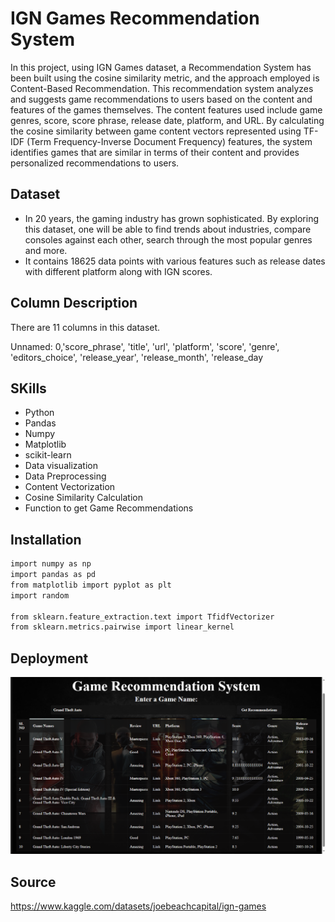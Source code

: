 
#  IGN Games Recommendation System

In this project, using IGN Games dataset, a Recommendation System has been built using the cosine similarity metric, and the approach employed is Content-Based Recommendation. This recommendation system analyzes and suggests game recommendations to users based on the content and features of the games themselves. The content features used include game genres, score, score phrase, release date, platform, and URL. By calculating the cosine similarity between game content vectors represented using TF-IDF (Term Frequency-Inverse Document Frequency) features, the system identifies games that are similar in terms of their content and provides personalized recommendations to users.

## Dataset
- In 20 years, the gaming industry has grown sophisticated. By exploring this dataset, one will be able to find trends about industries, compare consoles against each other, search through the most popular genres and more.
- It contains 18625 data points with various features such as release dates with different platform along with IGN scores.

## Column Description
There are 11 columns in this dataset.

Unnamed: 0,'score_phrase', 'title', 'url', 'platform', 'score',
       'genre', 'editors_choice', 'release_year', 'release_month',
       'release_day

## SKills

- Python
- Pandas
- Numpy
- Matplotlib
- scikit-learn
- Data visualization
- Data Preprocessing
- Content Vectorization
- Cosine Similarity Calculation
- Function to get Game Recommendations

## Installation
```bash
import numpy as np
import pandas as pd
from matplotlib import pyplot as plt
import random

from sklearn.feature_extraction.text import TfidfVectorizer
from sklearn.metrics.pairwise import linear_kernel
```
## Deployment
![Deployment Image 1](https://github.com/rachanabv07/Games-Recommendation-System/blob/main/image/image.png)

## Source    
https://www.kaggle.com/datasets/joebeachcapital/ign-games


